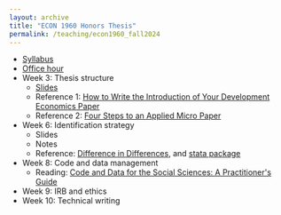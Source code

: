 ```yaml
---
layout: archive
title: "ECON 1960 Honors Thesis"
permalink: /teaching/econ1960_fall2024
---
```



* <a href= "https://jzhangg.github.io/files/econ1960/ECON1960_lab_syllabus_20240919.pdf"  target="_blank">Syllabus</a>
* <a href="https://calendar.app.google/wAvbCFPvPhdW4Fa76" target="_blank">Office hour</a>
* Week 3: Thesis structure
   - <a href="https://jzhangg.github.io/files/econ1960/thesis_structure_slides.pdf" target="_blank">Slides</a>
   - Reference 1: <a href= "https://www.cgdev.org/blog/how-write-introduction-your-development-economics-paper"  target="_blank">How to Write the Introduction of Your Development Economics Paper</a>
   - Reference 2: <a href= "https://scholar.harvard.edu/files/shapiro/files/foursteps.pdf" target = "_blank">Four Steps to an Applied Micro Paper</a>
* Week 6: Identification strategy
   - Slides
   - Notes
   - Reference: <a href= "https://jrgcmu.github.io/2sdd_gtty.pdf"  target="_blank">Difference in Differences</a>, and <a href= "https://github.com/kylebutts/did2s_stata" >stata package</a>
* Week 8: Code and data management
   - Reading: <a href= "https://web.stanford.edu/~gentzkow/research/CodeAndData.pdf"  target="_blank">Code and Data for the Social Sciences: A Practitioner's Guide</a>
* Week 9: IRB and ethics
* Week 10: Technical writing
